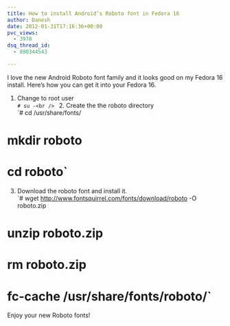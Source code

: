 ```yaml
---
title: How to install Android’s Roboto font in Fedora 16
author: Danesh
date: 2012-01-31T17:16:36+00:00
pvc_views:
  - 3978
dsq_thread_id:
  - 890344543

---
```

I love the new Android Roboto font family and it looks good on my Fedora 16 install. Here&#8217;s how you can get it into your Fedora 16.

1. Change to root user  
`# su -<br />
` 2. Create the the roboto directory  
`# cd /usr/share/fonts/<br />
# mkdir roboto<br />
# cd roboto`  
3. Download the roboto font and install it.  
`# wget http://www.fontsquirrel.com/fonts/download/roboto -O roboto.zip<br />
# unzip roboto.zip<br />
# rm roboto.zip<br />
# fc-cache /usr/share/fonts/roboto/`

Enjoy your new Roboto fonts!